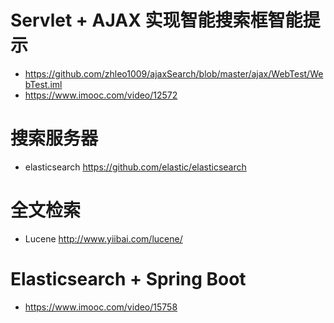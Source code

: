 # Servlet + AJAX 实现智能搜索框智能提示

- <https://github.com/zhleo1009/ajaxSearch/blob/master/ajax/WebTest/WebTest.iml>
- <https://www.imooc.com/video/12572>

# 搜索服务器

- elasticsearch <https://github.com/elastic/elasticsearch>

# 全文检索

- Lucene <http://www.yiibai.com/lucene/>

# Elasticsearch + Spring Boot

- <https://www.imooc.com/video/15758>
